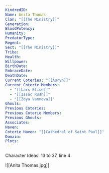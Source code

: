 ```yaml
---
KindredID: 
Name: Anita Thomas
Clan: "[[The Ministry]]"
Generation: 
BloodPotency: 
Humanity: 
PredatorType: 
Regent: 
Sect: "[[The Ministry]]"
Tribe: 
Health: 
Willpower: 
BirthDate: 
EmbraceDate: 
DeathDate: 
Current Coteries: "[[Auryn]]"
Current Coterie Members:
  - "[[Lars Elise]]"
  - "[[Issac Rush]]"
  - "[[Zoya Vannova]]"
Ghouls: 
Previous Coteries: 
Previous Coterie Members: 
Previous Ghouls: 
Associates: 
Haven: 
Coterie Haven: "[[Cathedral of Saint Paul]]"
Domain: 
Plots:
---
```


Character Ideas: 
13 to 37, line 4




![[Anita Thomas.jpg]]
